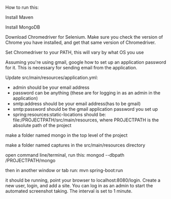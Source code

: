 How to run this:

Install Maven

Install MongoDB

Download Chromedriver for Selenium. Make sure you check the version of Chrome you have installed, and get that same version of Chromedriver.

Set Chromedriver to your PATH, this will vary by what OS you use

Assuming you're using gmail, google how to set up an application password for it. This is necessary for sending email from the application.

Update src/main/resources/application.yml:
- admin should be your email address
- password can be anything (these are for logging in as an admin in the application)
- smtp:address should be your email address(has to be gmail)
- smtp:password should be the gmail application password you set up
- spring:resources:static-locations should be: file:/PROJECTPATH/src/main/resources, where PROJECTPATH is the absolute path of the project


make a folder named mongo in the top level of the project

make a folder named captures in the src/main/resources directory

open command line/terminal, run this: mongod --dbpath /PROJECTPATH/mongo

then in another window or tab run: mvn spring-boot:run

it should be running, point your browser to localhost:8080/login. Create a new user, login, and add a site. You can log in as an admin to start the automated screenshot taking. The interval is set to 1 minute. 




